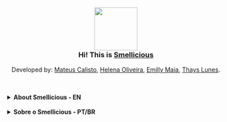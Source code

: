 <a name="readme-top"></a>
<div align="center">
   <h3>
      <img src="https://user-images.githubusercontent.com/53282325/194549447-206c65a6-561c-402e-8973-d9beb1e4d168.png" width="100" height="100"> 
      <br>
      Hi! This is <a href="https://lnkd.in/ehhRyCwU">Smellicious</a> <br>  
   </h3>
   Developed by: <a href="https://github.com/mbcalisto">Mateus Calisto</a>, <a href="https://github.com/btwhelena">Helena Oliveira</a>,  <a href="https://github.com/emillymaia">Emilly Maia</a>,  <a href="https://github.com/thayslunesaca">Thays Lunes</a>.
</div>

##

<br>
<details>
   <summary> <b> About Smellicious - EN </summary>
   <br>
   Greetings! This is "Smellicious"! </b> <br>
   <br>
   This app was developed within the Apple Academy during the "Delightful Interfaces" challenge. The proposal was to make a screen that is pleasant and delicious for the user. With that in mind, we made Smellicious. <br>
   We studied and analyzed a lot and saw that smell influences our perception of the world. In an intuitive and fun way, you drag the essences you have and have feedback to know if the essences match, and if they don't, to know why. <br>
   Made using UIKIT and SwiftUI, it was all built and is still available on TestFlight! <br>
   Check it out and we are open to feedback! Thanks!  <br>
   <b> <a href="https://lnkd.in/ehhRyCwU">Available on TestFlight</a></b>
   <br>
    <br>
   <div >
       <br>
      <img src="https://user-images.githubusercontent.com/53282325/194616655-9f9dd1fc-613b-48bb-92a8-2ce444337087.gif" width="600" height="400"> 
   </div>
</details>
<br>
<details>
   <summary> <b> Sobre o Smellicious - PT/BR </summary>
   <br>
   Saudacoes! Este é o "Smellicious"! </b> <br>
   <br>
   Este app foi desenvolvido dentro da Apple Academy durante o challenge de "Delightful Interfaces". A proposta era fazer uma tela que seja agradável e deliciosa pro usuário. Pensando nisso, fizemos o Smellicious. <br>
   Estudamos e analisamos bastante e vimos que o cheiro influencia a percepção que temos do mundo. De uma forma intuitiva e divertida,  você arrasta as essências que você tem e tem um feedback para saber se as essências combinam, e se não combinam, saber o porquê. <br>
   Feito usando UIKIT e SwiftUI, ele foi todo contruido e segue disponivel no TestFlight! <br>
   Confira nosso app, estamos abertos a feedbacks! Obrigado! <br>
   <b> <a href="https://lnkd.in/ehhRyCwU">Available on TestFlight</a></b>
   <br>
   <div >
      <br>
      <img src="https://user-images.githubusercontent.com/53282325/194616655-9f9dd1fc-613b-48bb-92a8-2ce444337087.gif" width="600" height="400"> 
   </div>
</details>
